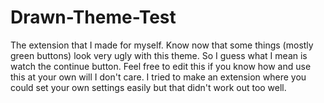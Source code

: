 # Drawn-Theme-Test
The extension that I made for myself.
Know now that some things (mostly green buttons) look very ugly with this theme. So I guess what I mean is watch the continue button. Feel free to edit this if you know how and use this at your own will I don't care. I tried to make an extension where you could set your own settings easily but that didn't work out too well.
